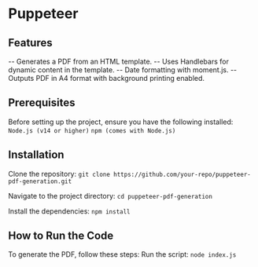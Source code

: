 # Puppeteer

## Features
-- Generates a PDF from an HTML template.
-- Uses Handlebars for dynamic content in the template.
-- Date formatting with moment.js.
-- Outputs PDF in A4 format with background printing enabled.

## Prerequisites
Before setting up the project, ensure you have the following installed:
`Node.js (v14 or higher)`
`npm (comes with Node.js)`

## Installation
Clone the repository:
`git clone https://github.com/your-repo/puppeteer-pdf-generation.git`

Navigate to the project directory:
`cd puppeteer-pdf-generation`

Install the dependencies:
`npm install`

## How to Run the Code
To generate the PDF, follow these steps:
Run the script:
`node index.js`
